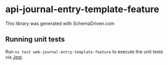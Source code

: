 
# api-journal-entry-template-feature

This library was generated with SchemaDriven.com

## Running unit tests

Run `nx test web-journal-entry-template-feature` to execute the unit tests via [Jest](https://jestjs.io).

